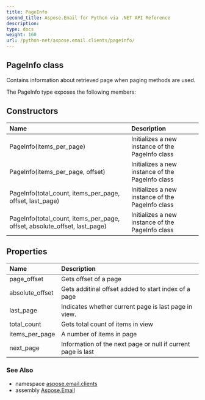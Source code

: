 ```yaml
---
title: PageInfo
second_title: Aspose.Email for Python via .NET API Reference
description: 
type: docs
weight: 160
url: /python-net/aspose.email.clients/pageinfo/
---
```


## PageInfo class

Contains information about retrieved page when paging methods are used.

The PageInfo type exposes the following members:
## Constructors
| Name | Description |
| :- | :- |
|PageInfo(items_per_page)|Initializes a new instance of the PageInfo class|
|PageInfo(items_per_page, offset)|Initializes a new instance of the PageInfo class|
|PageInfo(total_count, items_per_page, offset, last_page)|Initializes a new instance of the PageInfo class|
|PageInfo(total_count, items_per_page, offset, absolute_offset, last_page)|Initializes a new instance of the PageInfo class|
## Properties
| Name | Description |
| :- | :- |
|page_offset|Gets offset of a page|
|absolute_offset|Gets additinal offset added to start index of a page|
|last_page|Indicates whether current page is last page in view.|
|total_count|Gets total count of items in view|
|items_per_page|A number of items in page|
|next_page|Information of the next page or null if current page is last|

### See Also

* namespace [aspose.email.clients](/python-net/aspose.email.clients/)
* assembly [Aspose.Email](/python-net/)

